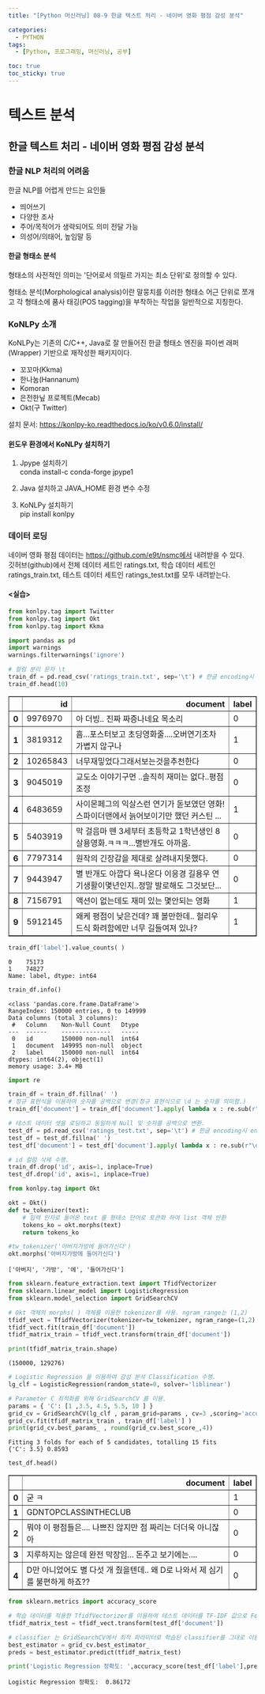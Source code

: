 ```yaml
---
title: "[Python 머신러닝] 08-9 한글 텍스트 처리 - 네이버 영화 평점 감성 분석"

categories: 
  - PYTHON
tags:
  - [Python, 프로그래밍, 머신러닝, 공부]

toc: true
toc_sticky: true
---
```


# 텍스트 분석

## 한글 텍스트 처리 - 네이버 영화 평점 감성 분석


### 한글 NLP 처리의 어려움

한글 NLP를 어렵게 만드는 요인들
- 띄어쓰기
- 다양한 조사
- 주어/목적어가 생략되어도 의미 전달 가능
- 의성어/의태어, 높임말 등

#### 한글 형태소 분석

형태소의 사전적인 의미는 '단어로서 의밀르 가지는 최소 단위'로 정의할 수 있다.

형태소 분석(Morphological analysis)이란 말뭉치를 이러한 형태소 어근 단위로 쪼개고 각 형태소에 품사 태깅(POS tagging)을 부착하는 작업을 일반적으로 지칭한다.

### KoNLPy 소개

KoNLPy는 기존의 C/C++, Java로 잘 만들어진 한글 형태소 엔진을 파이썬 래퍼(Wrapper) 기반으로 재작성한 패키지이다.

- 꼬꼬마(Kkma)
- 한나눔(Hannanum)
- Komoran
- 은전한닢 프로젝트(Mecab)
- Okt(구 Twitter)

설치 문서: https://konlpy-ko.readthedocs.io/ko/v0.6.0/install/


#### 윈도우 환경에서 KoNLPy 설치하기

1. Jpype 설치하기  
    conda install-c conda-forge jpype1

2. Java 설치하고 JAVA_HOME 환경 변수 수정

3. KoNLPy 설치하기  
    pip install konlpy


### 데이터 로딩

네이버 영화 평점 데이터는 https://github.com/e9t/nsmc에서 내려받을 수 있다. <br> 깃허브(github)에서 전체 데이터 세트인 ratings.txt, 학습 데이터 세트인 ratings_train.txt, 테스트 데이터 세트인 ratings_test.txt를 모두 내려받는다.

#### <실습>

```python
from konlpy.tag import Twitter
from konlpy.tag import Okt
from konlpy.tag import Kkma
```


```python
import pandas as pd
import warnings
warnings.filterwarnings('ignore')

# 컬럼 분리 문자 \t 
train_df = pd.read_csv('ratings_train.txt', sep='\t') # 한글 encoding시 encoding='cp949' 적용.
train_df.head(10)
```




<div>
<style scoped>
    .dataframe tbody tr th:only-of-type {
        vertical-align: middle;
    }

    .dataframe tbody tr th {
        vertical-align: top;
    }

    .dataframe thead th {
        text-align: right;
    }
</style>
<table border="1" class="dataframe">
  <thead>
    <tr style="text-align: right;">
      <th></th>
      <th>id</th>
      <th>document</th>
      <th>label</th>
    </tr>
  </thead>
  <tbody>
    <tr>
      <th>0</th>
      <td>9976970</td>
      <td>아 더빙.. 진짜 짜증나네요 목소리</td>
      <td>0</td>
    </tr>
    <tr>
      <th>1</th>
      <td>3819312</td>
      <td>흠...포스터보고 초딩영화줄....오버연기조차 가볍지 않구나</td>
      <td>1</td>
    </tr>
    <tr>
      <th>2</th>
      <td>10265843</td>
      <td>너무재밓었다그래서보는것을추천한다</td>
      <td>0</td>
    </tr>
    <tr>
      <th>3</th>
      <td>9045019</td>
      <td>교도소 이야기구먼 ..솔직히 재미는 없다..평점 조정</td>
      <td>0</td>
    </tr>
    <tr>
      <th>4</th>
      <td>6483659</td>
      <td>사이몬페그의 익살스런 연기가 돋보였던 영화!스파이더맨에서 늙어보이기만 했던 커스틴 ...</td>
      <td>1</td>
    </tr>
    <tr>
      <th>5</th>
      <td>5403919</td>
      <td>막 걸음마 뗀 3세부터 초등학교 1학년생인 8살용영화.ㅋㅋㅋ...별반개도 아까움.</td>
      <td>0</td>
    </tr>
    <tr>
      <th>6</th>
      <td>7797314</td>
      <td>원작의 긴장감을 제대로 살려내지못했다.</td>
      <td>0</td>
    </tr>
    <tr>
      <th>7</th>
      <td>9443947</td>
      <td>별 반개도 아깝다 욕나온다 이응경 길용우 연기생활이몇년인지..정말 발로해도 그것보단...</td>
      <td>0</td>
    </tr>
    <tr>
      <th>8</th>
      <td>7156791</td>
      <td>액션이 없는데도 재미 있는 몇안되는 영화</td>
      <td>1</td>
    </tr>
    <tr>
      <th>9</th>
      <td>5912145</td>
      <td>왜케 평점이 낮은건데? 꽤 볼만한데.. 헐리우드식 화려함에만 너무 길들여져 있나?</td>
      <td>1</td>
    </tr>
  </tbody>
</table>
</div>




```python
train_df['label'].value_counts( )
```




    0    75173
    1    74827
    Name: label, dtype: int64




```python
train_df.info()
```

    <class 'pandas.core.frame.DataFrame'>
    RangeIndex: 150000 entries, 0 to 149999
    Data columns (total 3 columns):
     #   Column    Non-Null Count   Dtype 
    ---  ------    --------------   ----- 
     0   id        150000 non-null  int64 
     1   document  149995 non-null  object
     2   label     150000 non-null  int64 
    dtypes: int64(2), object(1)
    memory usage: 3.4+ MB
    


```python
import re

train_df = train_df.fillna(' ')
# 정규 표현식을 이용하여 숫자를 공백으로 변경(정규 표현식으로 \d 는 숫자를 의미함.) 
train_df['document'] = train_df['document'].apply( lambda x : re.sub(r"\d+", " ", x) )

# 테스트 데이터 셋을 로딩하고 동일하게 Null 및 숫자를 공백으로 변환. 
test_df = pd.read_csv('ratings_test.txt', sep='\t') # 한글 encoding시 encoding='cp949' 적용.
test_df = test_df.fillna(' ')
test_df['document'] = test_df['document'].apply( lambda x : re.sub(r"\d+", " ", x) )

# id 컬럼 삭제 수행. 
train_df.drop('id', axis=1, inplace=True) 
test_df.drop('id', axis=1, inplace=True)

```


```python
from konlpy.tag import Okt

okt = Okt()
def tw_tokenizer(text):
    # 입력 인자로 들어온 text 를 형태소 단어로 토큰화 하여 list 객체 반환
    tokens_ko = okt.morphs(text)
    return tokens_ko

#tw_tokenizer('아버지가방에 들어가신다')
okt.morphs('아버지가방에 들어가신다')
```




    ['아버지', '가방', '에', '들어가신다']




```python
from sklearn.feature_extraction.text import TfidfVectorizer
from sklearn.linear_model import LogisticRegression
from sklearn.model_selection import GridSearchCV

# Okt 객체의 morphs( ) 객체를 이용한 tokenizer를 사용. ngram_range는 (1,2) 
tfidf_vect = TfidfVectorizer(tokenizer=tw_tokenizer, ngram_range=(1,2), min_df=3, max_df=0.9)
tfidf_vect.fit(train_df['document'])
tfidf_matrix_train = tfidf_vect.transform(train_df['document'])
```


```python
print(tfidf_matrix_train.shape)
```

    (150000, 129276)
    


```python
# Logistic Regression 을 이용하여 감성 분석 Classification 수행. 
lg_clf = LogisticRegression(random_state=0, solver='liblinear')

# Parameter C 최적화를 위해 GridSearchCV 를 이용. 
params = { 'C': [1 ,3.5, 4.5, 5.5, 10 ] }
grid_cv = GridSearchCV(lg_clf , param_grid=params , cv=3 ,scoring='accuracy', verbose=1 )
grid_cv.fit(tfidf_matrix_train , train_df['label'] )
print(grid_cv.best_params_ , round(grid_cv.best_score_,4))

```

    Fitting 3 folds for each of 5 candidates, totalling 15 fits
    {'C': 3.5} 0.8593
    


```python
test_df.head()
```




<div>
<style scoped>
    .dataframe tbody tr th:only-of-type {
        vertical-align: middle;
    }

    .dataframe tbody tr th {
        vertical-align: top;
    }

    .dataframe thead th {
        text-align: right;
    }
</style>
<table border="1" class="dataframe">
  <thead>
    <tr style="text-align: right;">
      <th></th>
      <th>document</th>
      <th>label</th>
    </tr>
  </thead>
  <tbody>
    <tr>
      <th>0</th>
      <td>굳 ㅋ</td>
      <td>1</td>
    </tr>
    <tr>
      <th>1</th>
      <td>GDNTOPCLASSINTHECLUB</td>
      <td>0</td>
    </tr>
    <tr>
      <th>2</th>
      <td>뭐야 이 평점들은.... 나쁘진 않지만  점 짜리는 더더욱 아니잖아</td>
      <td>0</td>
    </tr>
    <tr>
      <th>3</th>
      <td>지루하지는 않은데 완전 막장임... 돈주고 보기에는....</td>
      <td>0</td>
    </tr>
    <tr>
      <th>4</th>
      <td>D만 아니었어도 별 다섯 개 줬을텐데.. 왜  D로 나와서 제 심기를 불편하게 하죠??</td>
      <td>0</td>
    </tr>
  </tbody>
</table>
</div>




```python
from sklearn.metrics import accuracy_score

# 학습 데이터를 적용한 TfidfVectorizer를 이용하여 테스트 데이터를 TF-IDF 값으로 Feature 변환함. 
tfidf_matrix_test = tfidf_vect.transform(test_df['document'])

# classifier 는 GridSearchCV에서 최적 파라미터로 학습된 classifier를 그대로 이용
best_estimator = grid_cv.best_estimator_
preds = best_estimator.predict(tfidf_matrix_test)

print('Logistic Regression 정확도: ',accuracy_score(test_df['label'],preds))
```

    Logistic Regression 정확도:  0.86172
    
